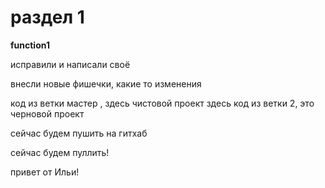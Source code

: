 # раздел 1

**function1**


исправили и написали своё

внесли новые фишечки, какие то изменения

код из ветки мастер , здесь чистовой проект
здесь код из ветки 2, это черновой проект

сейчас будем пушить на гитхаб

сейчас будем пуллить!

привет от Ильи!